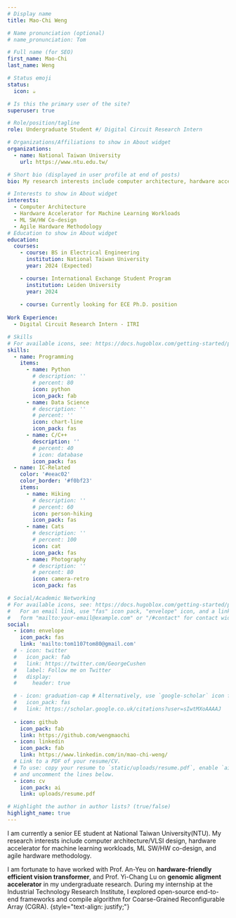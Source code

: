 ```yaml
---
# Display name
title: Mao-Chi Weng

# Name pronunciation (optional)
# name_pronunciation: Tom

# Full name (for SEO)
first_name: Mao-Chi 
last_name: Weng

# Status emoji
status:
  icon: ☕️

# Is this the primary user of the site?
superuser: true

# Role/position/tagline
role: Undergraduate Student #/ Digital Circuit Research Intern

# Organizations/Affiliations to show in About widget
organizations:
  - name: National Taiwan University
    url: https://www.ntu.edu.tw/

# Short bio (displayed in user profile at end of posts)
bio: My research interests include computer architecture, hardware accelerator for ML workloads, agile hardware methodology. Currently looking for Ph.D. Fall 2024 program. 

# Interests to show in About widget
interests:
  - Computer Architecture
  - Hardware Accelerator for Machine Learning Workloads 
  - ML SW/HW Co-design
  - Agile Hardware Methodology
# Education to show in About widget
education:
  courses:
    - course: BS in Electrical Engineering
      institution: National Taiwan University
      year: 2024 (Expected)

    - course: International Exchange Student Program
      institution: Leiden University
      year: 2024 
      
    - course: Currently looking for ECE Ph.D. position
      
Work Experience:
  - Digital Circuit Research Intern - ITRI

# Skills
# For available icons, see: https://docs.hugoblox.com/getting-started/page-builder/#icons
skills:
  - name: Programming
    items:
      - name: Python
        # description: ''
        # percent: 80
        icon: python
        icon_pack: fab
      - name: Data Science
        # description: ''
        # percent: ''
        icon: chart-line
        icon_pack: fas
      - name: C/C++
        description: ''
        # percent: 40
        # icon: database
        icon_pack: fas
  - name: IC-Related
    color: '#eeac02'
    color_border: '#f0bf23'
    items:
      - name: Hiking
        # description: ''
        # percent: 60
        icon: person-hiking
        icon_pack: fas
      - name: Cats
        # description: ''
        # percent: 100
        icon: cat
        icon_pack: fas
      - name: Photography
        # description: ''
        # percent: 80
        icon: camera-retro
        icon_pack: fas

# Social/Academic Networking
# For available icons, see: https://docs.hugoblox.com/getting-started/page-builder/#icons
#   For an email link, use "fas" icon pack, "envelope" icon, and a link in the
#   form "mailto:your-email@example.com" or "/#contact" for contact widget.
social:
  - icon: envelope
    icon_pack: fas
    link: 'mailto:tom1107tom80@gmail.com'
  # - icon: twitter
  #   icon_pack: fab
  #   link: https://twitter.com/GeorgeCushen
  #   label: Follow me on Twitter
  #   display:
  #     header: true

  # - icon: graduation-cap # Alternatively, use `google-scholar` icon from `ai` icon pack
  #   icon_pack: fas
  #   link: https://scholar.google.co.uk/citations?user=sIwtMXoAAAAJ
  
  - icon: github
    icon_pack: fab
    link: https://github.com/wengmaochi
  - icon: linkedin
    icon_pack: fab
    link: https://www.linkedin.com/in/mao-chi-weng/
  # Link to a PDF of your resume/CV.
  # To use: copy your resume to `static/uploads/resume.pdf`, enable `ai` icons in `params.yaml`,
  # and uncomment the lines below.
  - icon: cv
    icon_pack: ai
    link: uploads/resume.pdf

# Highlight the author in author lists? (true/false)
highlight_name: true
---
```


<!-- Chien Shiung Wu is a professor of artificial intelligence at the Stanford AI Lab. Her research interests include distributed robotics, mobile computing and programmable matter. She leads the Robotic Neurobiology group, which develops self-reconfiguring robots, systems of self-organizing robots, and mobile sensor networks. -->


I am currently a senior EE student at National Taiwan University(NTU). My research interests include computer architecture/VLSI design, hardware accelerator for machine learning workloads, ML SW/HW co-design, and agile hardware methodology.

I am fortunate to have worked with Prof. An-Yeu on **hardware-friendly efficient vision transformer**, and Prof. Yi-Chang Lu on **genomic aligment accelerator** in my undergraduate research. During my internship at the Industrial Technology Research Institute, I explored open-source end-to-end frameworks and compile algorithm for Coarse-Grained Reconfigurable Array (CGRA). 
{style="text-align: justify;"}
